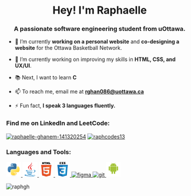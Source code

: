 <h1 align="center">Hey! I'm Raphaelle</h1>
<h3 align="center">A passionate software engineering student from uOttawa.</h3>

- 🔭 I’m currently **working on a personal website** and **co-designing a website** for the Ottawa Basketball Network.

- 🌱 I’m currently working on improving my skills in **HTML, CSS, and UX/UI**.

- 📚 Next, I want to learn **C**

- 📫 To reach me, email me at **rghan086@uottawa.ca**

- ⚡ Fun fact, **I speak 3 languages fluently.**

<h3 align="left">Find me on LinkedIn and LeetCode:</h3>
<p align="left">
<a href="https://linkedin.com/in/raphaelle-ghanem/" target="blank"><img align="center" src="https://raw.githubusercontent.com/rahuldkjain/github-profile-readme-generator/master/src/images/icons/Social/linked-in-alt.svg" alt="raphaelle-ghanem-141320254" height="30" width="40" /></a>
<a href="https://www.leetcode.com/raphcodes13" target="blank"><img align="center" src="https://raw.githubusercontent.com/rahuldkjain/github-profile-readme-generator/master/src/images/icons/Social/leet-code.svg" alt="raphcodes13" height="30" width="40" /></a>
</p>

<h3 align="left">Languages and Tools:</h3>
<p align="left"> <a href="https://www.python.org" target="_blank" rel="noreferrer"> <img src="https://raw.githubusercontent.com/devicons/devicon/master/icons/python/python-original.svg" alt="python" width="40" height="40"/> </a> <a href="https://www.java.com" target="_blank" rel="noreferrer"> <img src="https://raw.githubusercontent.com/devicons/devicon/master/icons/java/java-original.svg" alt="java" width="40" height="40"/> </a> <a href="https://www.w3.org/html/" target="_blank" rel="noreferrer"> <img src="https://raw.githubusercontent.com/devicons/devicon/master/icons/html5/html5-original-wordmark.svg" alt="html5" width="40" height="40"/> </a> <a href="https://www.w3schools.com/css/" target="_blank" rel="noreferrer"> <img src="https://raw.githubusercontent.com/devicons/devicon/master/icons/css3/css3-original-wordmark.svg" alt="css3" width="40" height="40"/> </a> <a href="https://www.figma.com/" target="_blank" rel="noreferrer"> <img src="https://www.vectorlogo.zone/logos/figma/figma-icon.svg" alt="figma" width="40" height="40"/> </a> <a href="https://git-scm.com/" target="_blank" rel="noreferrer"> <img src="https://www.vectorlogo.zone/logos/git-scm/git-scm-icon.svg" alt="git" width="40" height="40"/> </a> <a href="https://developer.android.com" target="_blank" rel="noreferrer"> <img src="https://raw.githubusercontent.com/devicons/devicon/master/icons/android/android-original-wordmark.svg" alt="android" width="40" height="40"/> </a> </p>

<p><img align="center" src="https://github-readme-stats.vercel.app/api/top-langs?username=raphgh&show_icons=true&locale=en&layout=compact" alt="raphgh" /></p>

<!---
raphgh/raphgh is a ✨ special ✨ repository because its `README.md` (this file) appears on your GitHub profile.
You can click the Preview link to take a look at your changes.
--->
